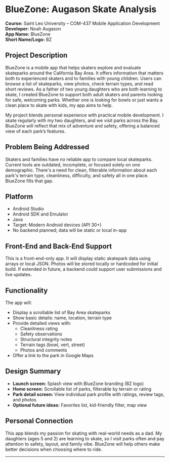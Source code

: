 # BlueZone: Augason Skate Analysis

**Course:** Saint Leo University – COM-437 Mobile Application Development  
**Developer:** Noah Augason  
**App Name:** BlueZone  
**Short Name/Logo:** BZ  

## Project Description

BlueZone is a mobile app that helps skaters explore and evaluate skateparks around the California Bay Area. It offers information that matters both to experienced skaters and to families with young children. Users can browse a list of skateparks, view photos, check terrain types, and read short reviews. As a father of two young daughters who are both learning to skate, I created BlueZone to support both adult skaters and parents looking for safe, welcoming parks. Whether one is looking for bowls or just wants a clean place to skate with kids, my app aims to help.

My project blends personal experience with practical mobile development. I skate regularly with my two daughters, and we visit parks across the Bay. BlueZone will reflect that mix of adventure and safety, offering a balanced view of each park’s features.

## Problem Being Addressed

Skaters and families have no reliable app to compare local skateparks. Current tools are outdated, incomplete, or focused solely on one demographic. There's a need for clean, filterable information about each park's terrain type, cleanliness, difficulty, and safety all in one place. BlueZone fills that gap.

## Platform

- Android Studio
- Android SDK and Emulator
- Java
- Target: Modern Android devices (API 30+)
- No backend planned; data will be static or local in-app

## Front-End and Back-End Support

This is a front-end-only app. It will display static skatepark data using arrays or local JSON. Photos will be stored locally or hardcoded for initial build. If extended in future, a backend could support user submissions and live updates.

## Functionality

The app will:
- Display a scrollable list of Bay Area skateparks
- Show basic details: name, location, terrain type
- Provide detailed views with:
  - Cleanliness rating
  - Safety observations
  - Structural integrity notes
  - Terrain tags (bowl, vert, street)
  - Photos and comments
- Offer a link to the park in Google Maps

## Design Summary

- **Launch screen:** Splash view with BlueZone branding (BZ logo)
- **Home screen:** Scrollable list of parks, filterable by terrain or rating
- **Park detail screen:** View individual park profile with ratings, review tags, and photos
- **Optional future ideas:** Favorites list, kid-friendly filter, map view

## Personal Connection

This app blends my passion for skating with real-world needs as a dad. My daughters (ages 5 and 2) are learning to skate, so I visit parks often and pay attention to safety, layout, and family vibe. BlueZone will help others make better decisions when choosing where to ride.

---
